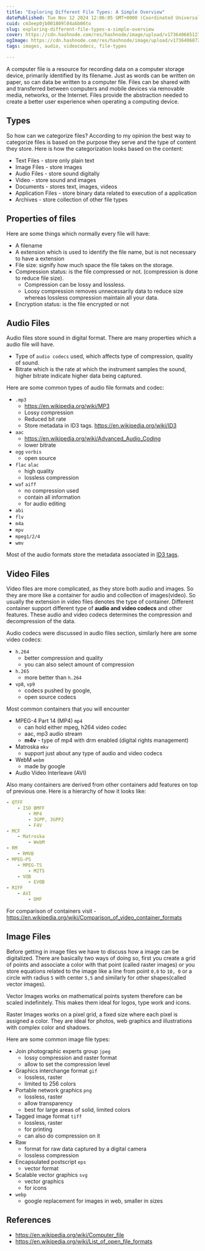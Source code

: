 ```yaml
---
title: "Exploring Different File Types: A Simple Overview"
datePublished: Tue Nov 12 2024 12:06:05 GMT+0000 (Coordinated Universal Time)
cuid: cm3eep0jb001809l04abb06to
slug: exploring-different-file-types-a-simple-overview
cover: https://cdn.hashnode.com/res/hashnode/image/upload/v1736406851270/71756974-98df-4e18-a3c8-85d9d295b60a.png
ogImage: https://cdn.hashnode.com/res/hashnode/image/upload/v1736406872624/80b55423-2b45-46a6-9d56-716443a3bd3c.png
tags: images, audio, videocodecs, file-types

---
```


A computer file is a resource for recording data on a computer storage device, primarily identified by its filename. Just as words can be written on paper, so can data be written to a computer file. Files can be shared with and transferred between computers and mobile devices via removable media, networks, or the Internet. Files provide the abstraction needed to create a better user experience when operating a computing device.

## Types

So how can we categorize files? According to my opinion the best way to categorize files is based on the purpose they serve and the type of content they store. Here is how the categorization looks based on the content:

- Text Files - store only plain text
- Image Files - store images
- Audio Files - store sound digitally
- Video - store sound and images
- Documents - stores text, images, videos
- Application Files - store binary data related to execution of a application
- Archives - store collection of other file types

## Properties of files

Here are some things which normally every file will have:

- A filename
- A extension which is used to identify the file name, but is not necessary to have a extension
- File size: signify how much space the file takes on the storage.
- Compression status: is the file compressed or not. (compression is done to reduce file size).
    - Compression can be lossy and lossless.
    - Loosy compression removes unnecessarily data to reduce size whereas lossless compression maintain all your data.
- Encryption status: is the file encrypted or not

## Audio Files

Audio files store sound in digital format. There are many properties which a audio file will have.

- Type of `audio codecs` used, which affects type of compression, quality of sound.
- Bitrate which is the rate at which the instrument samples the sound, higher bitrate indicate higher data being captured.

Here are some common types of audio file formats and codec:

- `.mp3`
    - <https://en.wikipedia.org/wiki/MP3>
    - Lossy compression
    - Reduced bit rate
    - Store metadata in ID3 tags. <https://en.wikipedia.org/wiki/ID3>
- `aac`
    - <https://en.wikipedia.org/wiki/Advanced_Audio_Coding>
    - lower bitrate
- `ogg` `vorbis`
    - open source
- `flac` `alac`
    - high quality
    - lossless compression
- `waf` `aiff`
    - no compression used
    - contain all information
    - for audio editing
- `abi`
- `flv`
- `m4a`
- `mpv`
- `mpeg1/2/4`
- `wmv`

Most of the audio formats store the metadata associated in [ID3 tags](https://en.wikipedia.org/wiki/ID3).

## Video Files

Video files are more complicated, as they store both audio and images. So they are more like a container for audio and collection of images(video). So usually the extension in video files denotes the type of container. Different container support different type of **audio and video codecs** and other features. These audio and video codecs determines the compression and decompression of the data.

Audio codecs were discussed in audio files section, similarly here are some video codecs:

- `h.264`
    - better compression and quality
    - you can also select amount of compression
- `h.265`
    - more better than `h.264`
- `vp8`, `vp9`
    - codecs pushed by google,
    - open source codecs

Most common containers that you will encounter

- MPEG-4 Part 14 (MP4) `mp4`
    - can hold either mpeg, h264 video codec
    - aac, mp3 audio stream
    - **m4v** - type of mp4 with drm enabled (digital rights management)
- Matroska `mkv`
    - support just about any type of audio and video codecs
-  WebM `webm`
    - made by google
- Audio Video Interleave (AVI)

Also many containers are derived from other containers add features on top of previous one. Here is a hierarchy of how it looks like:

```yaml
- QTFF
    - ISO BMFF
        - MP4
        - 3GPP, 3GPP2
        - F4V
- MCF
    - Matroska
        - WebM
- RM
    - RMVB
- MPEG-PS
    - MPEG-TS
        - M2TS
    - VOB
        - EVOB
- RIFF
    - AVI
        - DMF
```

For comparison of containers visit - <https://en.wikipedia.org/wiki/Comparison_of_video_container_formats>

## Image Files

Before getting in image files we have to discuss how a image can be digitalized. There are basically two ways of doing so, first you create a grid of points and associate a color with that point (called raster images) or you store equations related to the image like a line from point `0,0` to `10, 0` or a circle with radius `5` with center `5,5` and similarly for other shapes(called vector images).
 
Vector Images works on mathematical points system therefore can be scaled indefinitely. This makes them ideal for logos, type work and icons.

Raster Images works on a pixel grid, a fixed size where each pixel is assigned a color. They are ideal for photos, web graphics and illustrations with complex color and shadows.

Here are some common image file types:

- Join photographic experts group `jpeg` 
    - lossy compression and raster format
    - allow to set the compression level
- Graphics interchange format `gif` 
    - lossless, raster
    - limited to 256 colors
- Portable network graphics `png`
    - lossless, raster
    - allow transparency
    - best for large areas of solid, limited colors
- Tagged image format `tiff` 
    - lossless, raster
    - for printing
    - can also do compression on it
- Raw
    - format for raw data captured by a digital camera
    - lossless compression
- Encapsulated postscript `eps` 
    - vector format
- Scalable vector graphics `svg` 
    - vector graphics
    - for icons
- `webp`
    - google replacement for images in web, smaller in sizes

## References

- <https://en.wikipedia.org/wiki/Computer_file>
- <https://en.wikipedia.org/wiki/List_of_open_file_formats>